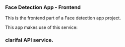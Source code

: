 ### Face Detection App - Frontend

This is the frontend part of a Face detection app project.

This app makes use of this service:

### clarifai API service.